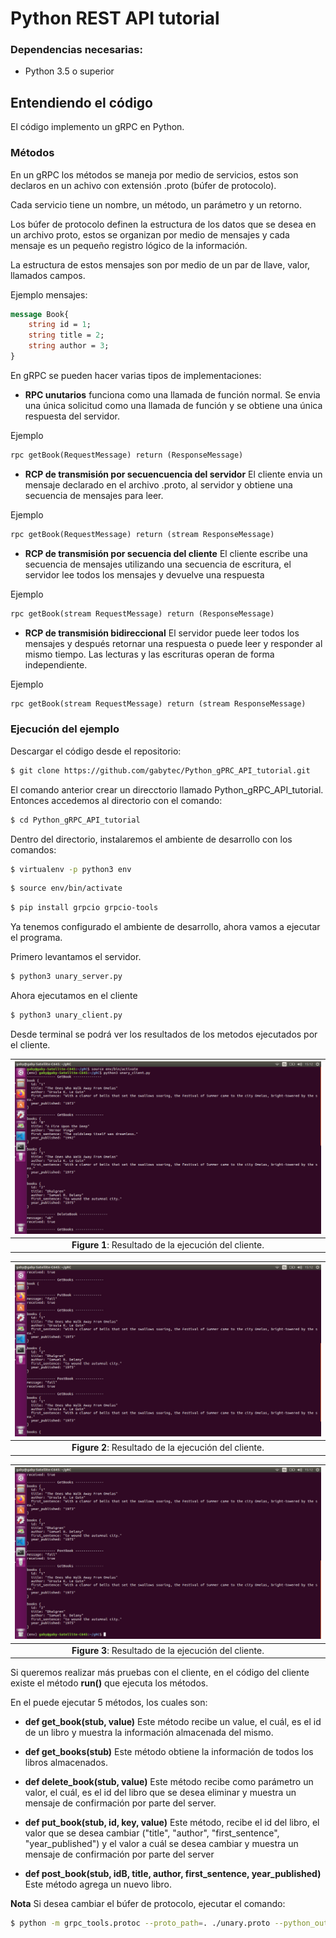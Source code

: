 # Python REST API tutorial

### Dependencias necesarias:

- Python 3.5 o superior

## Entendiendo el código

El código implemento un gRPC en Python. 

### Métodos

En un gRPC los métodos se maneja por medio de servicios, estos son declaros en un achivo con extensión .proto (búfer de protocolo).

Cada servicio tiene un nombre, un método, un parámetro y un retorno. 

Los búfer de protocolo definen la estructura de los datos que se desea en un archivo proto, estos se organizan por medio de mensajes y cada mensaje es un pequeño registro lógico de la información.

La estructura de estos mensajes son por medio de un par de llave, valor, llamados campos.

Ejemplo mensajes:
```proto
message Book{
    string id = 1;
    string title = 2;
    string author = 3;
}
```

En gRPC se pueden hacer varias tipos de implementaciones:
* **RPC unutarios** funciona como una llamada de función normal. Se envia una única solicitud como una llamada de función y se obtiene una única respuesta del servidor.

Ejemplo
```proto
rpc getBook(RequestMessage) return (ResponseMessage)
```

* **RCP de transmisión por secuencuencia del servidor** El cliente envia un mensaje declarado en el archivo .proto, al servidor y obtiene una secuencia de mensajes para leer.

Ejemplo
```proto
rpc getBook(RequestMessage) return (stream ResponseMessage)
```
* **RCP de transmisión por secuencia del cliente** El cliente escribe una secuencia de mensajes utilizando una secuencia de escritura, el servidor lee todos los mensajes y devuelve una respuesta

Ejemplo
```proto
rpc getBook(stream RequestMessage) return (ResponseMessage)
```

* **RCP de transmisión bidireccional** El servidor puede leer todos los mensajes y después retornar una respuesta o puede leer y responder al mismo tiempo. Las lecturas y las escrituras operan de forma independiente.

Ejemplo
```proto
rpc getBook(stream RequestMessage) return (stream ResponseMessage)
```

### Ejecución del ejemplo

Descargar el código desde el repositorio:

```sh
$ git clone https://github.com/gabytec/Python_gPRC_API_tutorial.git
```
El comando anterior crear un direcctorio llamado Python_gRPC_API_tutorial. Entonces accedemos al directorio con el comando:

```sh
$ cd Python_gRPC_API_tutorial
```

Dentro del directorio, instalaremos el ambiente de desarrollo con los comandos:

```sh
$ virtualenv -p python3 env
```
```sh
$ source env/bin/activate
```
```sh
$ pip install grpcio grpcio-tools
```

Ya tenemos configurado el ambiente de desarrollo, ahora vamos a ejecutar el programa.

Primero levantamos el servidor.
```sh
$ python3 unary_server.py
```
Ahora ejecutamos en el cliente

```sh
$ python3 unary_client.py
```

Desde terminal se podrá ver los resultados de los metodos ejecutados por el cliente.

|![](images/img1.jpeg)|
|:--:|
|**Figure 1**: Resultado de la ejecución del cliente.|

|![](images/img2.jpeg)|
|:--:|
|**Figure 2**: Resultado de la ejecución del cliente.|

|![](images/img3.jpeg)|
|:--:|
|**Figure 3**: Resultado de la ejecución del cliente.|

Si queremos realizar más pruebas con el cliente, en el código del cliente existe el método **run()** que ejecuta los métodos.

En el puede ejecutar 5 métodos, los cuales son:
* **def get_book(stub, value)** Este método recibe un value, el cuál, es el id de un libro y muestra la información almacenada del mismo.  

* **def get_books(stub)** Este método obtiene la información de todos los libros almacenados.

* **def delete_book(stub, value)** Este método recibe como parámetro un valor, el cuál, es el id del libro que se desea eliminar y muestra un mensaje de confirmación por parte del server.

* **def put_book(stub, id, key, value)** Este método, recibe el id del libro, el valor que se desea cambiar ("title", "author", "first_sentence", "year_published") y el valor a cuál se desea cambiar y muestra un mensaje de confirmación por parte del server

* **def post_book(stub, idB, title, author, first_sentence, year_published)** Este método agrega un nuevo libro.

**Nota** Si desea cambiar el búfer de protocolo, ejecutar el comando:

```sh
$ python -m grpc_tools.protoc --proto_path=. ./unary.proto --python_out=. --grpc_python_out=.
```


